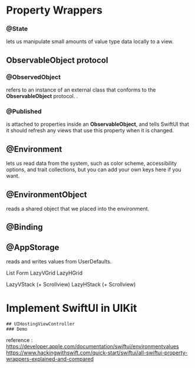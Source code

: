 #  Property Wrappers

###  @State 
lets us manipulate small amounts of value type data locally to a view. 


## ObservableObject protocol

###  @ObservedObject 
refers to an instance of an external class that conforms to the **ObservableObject** protocol. .

### @Published 
is attached to properties inside an **ObservableObject**, and tells SwiftUI that it should refresh any views that use this property when it is changed. 
    

## @Environment
 lets us read data from the system, such as color scheme, accessibility options, and trait collections, but you can add your own keys here if you want. 

## @EnvironmentObject 
reads a shared object that we placed into the environment. 

## @Binding

## @AppStorage 
reads and writes values from UserDefaults.


List 
Form
LazyVGrid
LazyHGrid

LazyVStack (+ Scrollview)
LazyHStack (+ Scrollview)

# Implement SwiftUI in UIKit 
    ## UIHostingViewController
    ### Demo



reference : 
https://developer.apple.com/documentation/swiftui/environmentvalues
https://www.hackingwithswift.com/quick-start/swiftui/all-swiftui-property-wrappers-explained-and-compared

